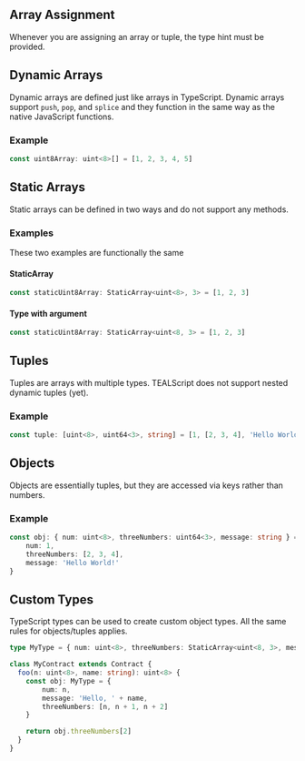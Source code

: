 ## Array Assignment

Whenever you are assigning an array or tuple, the type hint must be provided.

## Dynamic Arrays

Dynamic arrays are defined just like arrays in TypeScript. Dynamic arrays support `push`, `pop`, and `splice` and they function in the same way as the native JavaScript functions.

### Example

```ts
const uint8Array: uint<8>[] = [1, 2, 3, 4, 5]
```

## Static Arrays
Static arrays can be defined in two ways and do not support any methods.

### Examples

These two examples are functionally the same

#### StaticArray
```ts
const staticUint8Array: StaticArray<uint<8>, 3> = [1, 2, 3]
```

#### Type with argument
```ts
const staticUint8Array: StaticArray<uint<8, 3> = [1, 2, 3]
```

## Tuples

Tuples are arrays with multiple types. TEALScript does not support nested dynamic tuples (yet).

### Example

```ts
const tuple: [uint<8>, uint64<3>, string] = [1, [2, 3, 4], 'Hello World!']
```

## Objects

Objects are essentially tuples, but they are accessed via keys rather than numbers.


### Example
```ts
const obj: { num: uint<8>, threeNumbers: uint64<3>, message: string } = {
    num: 1, 
    threeNumbers: [2, 3, 4], 
    message: 'Hello World!'
}
```

## Custom Types
TypeScript types can be used to create custom object types. All the same rules for objects/tuples applies.

```ts
type MyType = { num: uint<8>, threeNumbers: StaticArray<uint<8, 3>, message: string }

class MyContract extends Contract {
  foo(n: uint<8>, name: string): uint<8> {
    const obj: MyType = {
        num: n,
        message: 'Hello, ' + name,
        threeNumbers: [n, n + 1, n + 2]
    }

    return obj.threeNumbers[2]
  }
}
```
